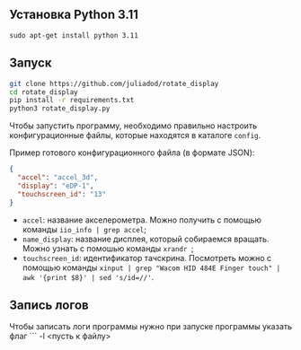 ## Установка Python 3.11
``` sudo apt-get install python 3.11 ```

## Запуск
```sh
git clone https://github.com/juliadod/rotate_display
cd rotate_display
pip install -r requirements.txt
python3 rotate_display.py
```

Чтобы запустить программу, необходимо правильно настроить конфигурационные файлы, которые находятся в каталоге `config`.

Пример готового конфигурационного файла (в формате JSON):

```json
{
  "accel": "accel_3d",
  "display": "eDP-1",
  "touchscreen_id": "13"
}
```
* `accel`: название акселерометра. Можно получить с помощью команды ```iio_info | grep accel```;
* `name_display`: название дисплея, который собираемся вращать. Можно узнать с помошью команды  ```xrandr ```;
* `touchscreen_id`: идентификатор тачскрина. Посмотреть можно с помощью команды ```xinput | grep "Wacom HID 484E Finger touch" | awk '{print $8}' | sed 's/id=//'```.

## Запись логов 

Чтобы записать логи программы нужно при запуске программы указать флаг ``` -l <пусть к файлу>
 
 
 

